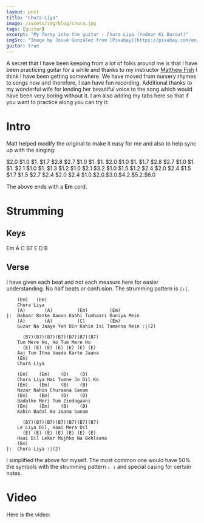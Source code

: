 ```yaml
---
layout: post
title: "Chura Liya"
image: /assets/img/blog/chura.jpg
tags: [guitar]
excerpt: "My foray into the guitar - Chura Liya (Yadoon Ki Baraat)"
imgSrc: "Image by Josué González from [Pixabay](https://pixabay.com/en/guitar-landscape-wood-musician-3373539/)"
guitar: true
---
```


A secret that I have been keeping from a lot of folks around me is that I have been practicing guitar for a while and thanks to my instructor [Matthew Fish](http://matthewfishguitar.com) I think I have been getting somewhere. We have moved from nursery rhymes to songs now and therefore, I can have fun recording. Additional thanks to my wonderful wife for lending her beautiful voice to the song which would have been very boring without it. I am also adding my tabs here so that if you want to practice along you can try it:

# Intro
Matt helped modify the original to make it easy for me and also to help sync up with the singing:

<div class="guitar"> $2.0 $1.0 $1. $1.7 $2.8 $2.7 $1.0 $1. $1. $2.0 $1.0 $1. $1.7 $2.8 $2.7 $1.0 $1. $1. $2.1 $1.0 $1. $1.3 $1.2 $1.0 $2.1 $3.2 $1.0 $1.5 $1.2 $2.4 $2.0 $2.4 $1.5 $1.7 $1.5 $2.7 $2.4 $2.0 $2.4 $1.0.$2.0.$3.0.$4.2.$5.2.$6.0</div>

The above ends with a **Em** cord.

# Strumming
## Keys
<div class="guitar">Em A C B7 E D B</div>

## Verse
I have given each beat and not each measure here for easier understanding. No half beats or confusion.
The strumming pattern is `|↓|`.

```
    (Em)   (Em)
    Chura Liya
    (A)       (A)         (Em)        (Em)
|:  Bahaar Banke Aaoon Kabhi Tumhaari Duniya Mein
    (A)       (A)         (C)         (Em)
    Guzar Na Jaaye Yeh Din Kahin Isi Tamanna Mein :|(2)

      (B7)(B7)(B7)(B7)(B7)(B7)(B7)
    Tum Mere Ho, Ho Tum Mere Ho
      (E) (E) (E) (E) (E) (E) (E)
    Aaj Tum Itna Vaada Karte Jaana
    (Em)
    Chura Liya

    (Em)    (Em)    (D)    (D)
    Chura Liya Hai Tumne Jo Dil Ko
    (Em)    (Em)    (B)    (B)
    Nazar Nahin Churaana Sanam
    (Em)    (Em)    (D)    (D)
    Badalke Meri Tum Zindagaani
    (Em)    (Em)    (B)    (B)
    Kahin Badal Na Jaana Sanam

      (B7)(B7)(B7)(B7)(B7)(B7)(B7)
    Le Liya Dil, Haai Mera Dil
      (E) (E) (E) (E) (E) (E) (E)
    Haai Dil Lekar Mujhko Na Behlaana
    (Em)
|:  Chura Liya :|(2)
```
I simplified the above for myself. The most common one would have 50% the symbols with the strumming pattern `↓ ↓` and special casing for certain notes.

# Video
Here is the video:
